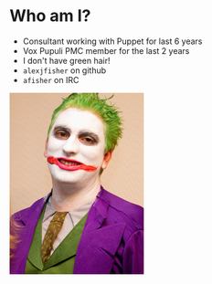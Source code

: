 <!SLIDE center bullets>
# Who am I?

* Consultant working with Puppet for last 6 years
* Vox Pupuli PMC member for the last 2 years
* I don't have green hair!
* `alexjfisher` on github
* `afisher` on IRC

![.fancyborder Picture of me](../_images/joker.png)
